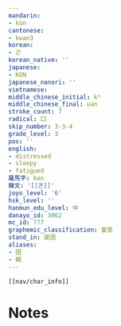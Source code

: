 ```yaml
---
mandarin:
- kùn
cantonese:
- kwan3
korean:
- 곤
korean_native: ''
japanese:
- KON
japanese_nanori: ''
vietnamese:
middle_chinese_initial: kʰ
middle_chinese_final: uən
stroke_count: 7
radical: 囗
skip_number: 3-3-4
grade_level: 3
pos: ''
english:
- distressed
- sleepy
- fatigued
羅馬字: kon
韓文: '[[콘]]'
joyo_level: '6'
hsk_level: ''
hanmun_edu_level: 中
danayo_id: 3062
mc_id: 777
graphemic_classification: 會意
stand_in: 疲困
aliases:
- 困
- 睏
---
```

```meta-bind-embed
[[nav/char_info]]
```

# Notes
